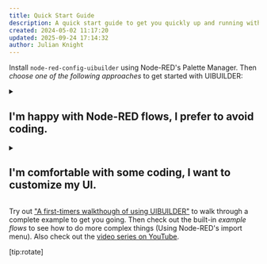 ```yaml
---
title: Quick Start Guide
description: A quick start guide to get you quickly up and running with UIBUILDER for Node-RED.
created: 2024-05-02 11:17:20
updated: 2025-09-24 17:14:32
author: Julian Knight
---
```


Install `node-red-config-uibuilder` using Node-RED's Palette Manager. Then *choose one of the following approaches* to get started with UIBUILDER:

<!-- <div>
  <label><input type="radio" name="approach" value="no-code" checked>I'm happy with Node-RED flows, I prefer to avoid coding.</label>
  <label><input type="radio" name="approach" value="some-code">I'm comfortable with some coding, I want to customize my UI.</label>
</div> -->

<details name="approach-group">
<summary><h2>I'm happy with Node-RED flows, I prefer to avoid coding.</h2></summary>

#### Goal
Build a simple web page driven entirely from Node-RED nodes (no hand-written HTML/CSS/JS).

#### Why this works
UIBUILDER includes dedicated no-code nodes (`uib-element`, `uib-update`, `uib-tag`) that let you describe UI (user interface) elements in Node-RED and have the UIBUILDER front-end client library build and change them for you. You can also send simple control messages from Node-RED to change those elements at runtime.

#### Quick steps

1. Add a uibuilder node to your flow: pick a URL path (for example myui) in the node settings and **deploy**. You’ll now have a page at `http<s>://<node-red-host>:<node-red-port>/myui`.

   > [!NOTE]
   > You **must** do an initial deploy after setting the URL path and *before doing anything else*. This creates the folder structure and URL's for your uibuilder instance.

3. Use the no-code nodes:

   Drag in a `uib-element` node from the palette. Configure it's output type (list, table, card, etc. — options shown in the node).

   Feed it data via normal Node-RED nodes (Inject, function, MQTT, HTTP in, etc.). The uib-element converts your data into the UI element config and the uibbuilder node serves it to the browser.

   Try a simple example: wire an inject node (payload = a string or JSON) → uib-element (configured to create a “card” or “list”) → uibuilder. Open the page URL in a browser and you should see the element appear. (Example inject flows that include _uib and payload show how Node-RED can push notifications or updates without front-end code).

   > [!TIP]
   > <div class="flex-container">
   > <div class="flex-left" style="width:21rem;"><img src="images/import-no-code.png" alt="import no-code uibuilder example"></div>
   > <div>Use the no-code example flow in Node-RED's import menu to get started quickly.</div>
   > </div>

4. Update at runtime:

   Send another message into the uibuilder node via a `uib-update` node to change text, disable a button, update a table row, etc. The example flows show how to do this.

#### Practical tips

* Start by importing the built-in example flows — they show no-code usage so you can step through what each node does.
* If a change doesn’t appear, check the browser console and the Node-RED debug pane. There is a good chance you targeted the wrong element.
* The output of no-code and low-code nodes is standardised JSON configuration data. You can examine it in a debug node and modify it yourself if you want to. This lets you build more complex outputs.

</details>


<details name="approach-group">
<summary><h2>I'm comfortable with some coding, I want to customize my UI.</h2></summary>

#### Goal
Use uibuilder’s built-in helpers + a tiny bit of HTML/JS so your page can display live data from Node-RED.

#### Why this approach
You get the polish and flexibility of small front-end edits (a custom layout, an output area to show data, user inputs, etc.) while using Node-RED to feed live data. UIBUILDER gives a lightweight front-end library and templates you can edit from your Node-RED user directory.

#### Quick steps

1. Install & add a uibuilder node (same as above). Open the page using the provided link to confirm the default template has loaded.

2. Edit the front-end code:

  UIBUILDER stores front-end files under `~/.node-red/uibuilder/<your-url>/src`. A minimum of 3 files are provided already for you. `index.html`, and `index.css` define the structure and style of the page. The optional `index.js` is commented out by default.

  A tiny `index.html` body could be just `<div id="more">Waiting…</div>` — that’s all you need to start.

  > [!TIP]
  > You will find a `<div id="more"></div>` element already defined in all of the template and example `index.html` files. You can use this element to add your own content. Examples also use it. To use it with no-code and low-code nodes, note that you use the CSS selector `#more` to target it.

3. (Optional) Use the uibuilder client API or other JavaScript

  Inside `index.js` (don't forget to enable it in `index.html`) you can react to messages from Node-RED and update DOM elements. Example minimal code (works with the uibuilder client shipped with the node):

  ```javascript
  // callback when a message arrives from Node-RED
  uibuilder.onChange('msg', (msg) => {
    // $(...) is a shorthand for document.querySelector(...)
    $('#more').textContent = msg.payload
  })
  ```

  To send data from Node-RED, wire an inject or function node with the value to the uibuilder node (msg.payload = 42). The JS above will update the `<div>` automatically.

  > [!TIP]
  > There are other ways that UIBUILDER lets you update you UI without writing JavaScript. In addition to the no-code/low-code nodes, there is the `uib-topic` attribute you can add to any HTML element and the `<uib-var>` custom component. See [Easy UI Updates](/using/easy-ui-updates.md) for more detail.

4. (Optional) Add a control

  In index.html:
  ```html
  <button id="btn1" onclick="uibuilder.eventSend(event)">Automatic feedback</button>
  <button id="btn2">Custom feedback</button>
  ```

  In index.js:
  ```javascript
  $('#btn2').addEventListener('click', () => {
    uibuilder.send({topic:'button', payload:'clicked'})
  })
  ```

  In Node-RED, wire the uibuilder node’s first output port to a debug node to see the message when the button is pressed.

  > [!NOTE]
  > The `uibuilder.eventSend(event)` function automatically sends a message with standardised information about what was clicked and any attributes. No JavaScript is needed in `index.js` for this button.

With UIBUILDER, a small HTML is often enough, you usually don’t need frameworks. Though you can use them if you want to.

Quite often, no JavaScript will be needed at all, but if you need to do something custom, a few DOM elements and a few lines of JS will already let you display and control live data. Use `uibuilder.send()` to talk back to Node-RED and `uibuilder.onChange()` to receive.

#### Practical tips

* Use the default template files as a starting point — they include sample code and patterns you can amend as desired. External templates are also supported, you can create you own and easily share them.

* Remember that HTML is a _hierarchy_. Try to keep markup [semantic](https://developer.mozilla.org/en-US/curriculum/core/semantic-html/). Use unique HTML IDs for elements you intend to update.

* UIBUILDER lets you easily add front-end libraries via the node’s “front-end libraries” tab. These are made available to your front-end code automatically. Great for adding charting libraries, etc.
</details>

Try out ["A first-timers walkthough of using UIBUILDER"](walkthrough1) to walk through a complete example to get you going. Then check out the built-in *example flows* to see how to do more complex things (Using Node-RED's import menu). Also check out the [video series on YouTube](https://www.youtube.com/watch?v=IVWR_3cx05A&list=PL9IEADRqAal3mG3RcF0cJaaxIgFh3GdRQ).

[tip:rotate]
